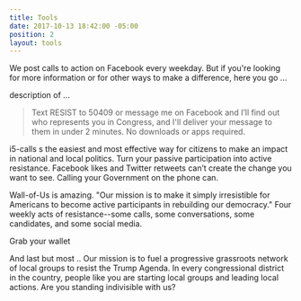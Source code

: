 ```yaml
---
title: Tools
date: 2017-10-13 18:42:00 -05:00
position: 2
layout: tools
---
```


We post calls to action on Facebook every weekday. But if you're looking for more information or for other ways to make a difference, here you go ...

description of ...

> Text RESIST to 50409 or message me on Facebook and I’ll find out who represents you in Congress, and I'll deliver your message to them in under 2 minutes. No downloads or apps required.

i5-calls s the easiest and most effective way for citizens to make an impact in national and local politics. Turn your passive participation into active resistance. Facebook likes and Twitter retweets can’t create the change you want to see. Calling your Government on the phone can.


Wall-of-Us is amazing. "Our mission is to make it simply irresistible for Americans to become active participants in rebuilding our democracy." Four weekly acts of resistance--some calls, some conversations, some candidates, and some social media. 

Grab your wallet 

And last but most ..
Our mission is to fuel a progressive grassroots network of local groups to resist the Trump Agenda. In every congressional district in the country, people like you are starting local groups and leading local actions. Are you standing indivisible with us?